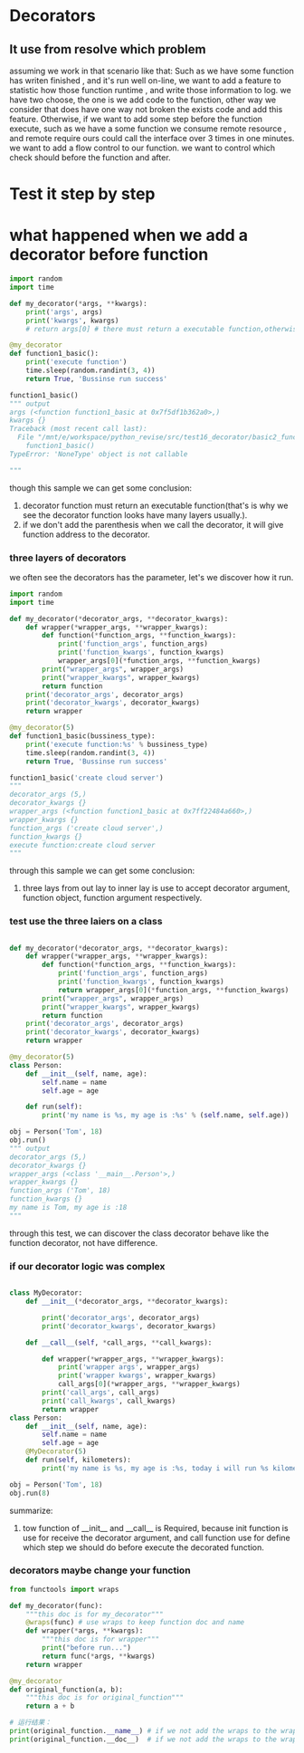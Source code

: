 # Decorators
## It use from resolve which problem
assuming we work in that scenario like that:
Such as we have some function has writen finished , and it's run well on-line, we want to add a feature to statistic how those function runtime , and write those information to log. we have two choose, the one is we add code to the function, other way we consider that does have one way not broken the exists code and add this feature.
Otherwise, if we want to add some step before the function execute, such as we have a some function we consume remote resource , and remote require ours could call the interface over 3 times in one minutes. we want to add a flow control to our function. we want to control which check should before the function and after.

# Test it step by step

# what happened when we add a decorator before function

```python
import random
import time

def my_decorator(*args, **kwargs):
    print('args', args)
    print('kwargs', kwargs)
    # return args[0] # there must return a executable function,otherwise this error occur error.

@my_decorator
def function1_basic():
    print('execute function')
    time.sleep(random.randint(3, 4))
    return True, 'Bussinse run success'

function1_basic()
""" output
args (<function function1_basic at 0x7f5df1b362a0>,)
kwargs {}
Traceback (most recent call last):
  File "/mnt/e/workspace/python_revise/src/test16_decorator/basic2_func.py", line 15, in <module>
    function1_basic()
TypeError: 'NoneType' object is not callable

"""
```
though this sample we can get some conclusion:
1. decorator function must return an executable function(that's is why we see the decorator function looks have many layers usually.).
2. if we don't add the parenthesis when we call the decorator, it will give function address to the decorator.

### three layers of decorators
we often see the decorators has the parameter, let's we discover how it run.

```python
import random
import time

def my_decorator(*decorator_args, **decorator_kwargs):
    def wrapper(*wrapper_args, **wrapper_kwargs):
        def function(*function_args, **function_kwargs):
            print('function_args', function_args)
            print('function_kwargs', function_kwargs)
            wrapper_args[0](*function_args, **function_kwargs)
        print("wrapper_args", wrapper_args)
        print("wrapper_kwargs", wrapper_kwargs)
        return function
    print('decorator_args', decorator_args)
    print('decorator_kwargs', decorator_kwargs)
    return wrapper

@my_decorator(5)
def function1_basic(bussiness_type):
    print('execute function:%s' % bussiness_type)
    time.sleep(random.randint(3, 4))
    return True, 'Bussinse run success'

function1_basic('create cloud server')
"""
decorator_args (5,)
decorator_kwargs {}
wrapper_args (<function function1_basic at 0x7ff22484a660>,)
wrapper_kwargs {}
function_args ('create cloud server',)
function_kwargs {}
execute function:create cloud server
"""
```
through this sample we can get some conclusion:
1. three lays from out lay to inner lay is use to accept decorator argument, function object, function argument respectively.

### test use the three laiers on a class
```python

def my_decorator(*decorator_args, **decorator_kwargs):
    def wrapper(*wrapper_args, **wrapper_kwargs):
        def function(*function_args, **function_kwargs):
            print('function_args', function_args)
            print('function_kwargs', function_kwargs)
            return wrapper_args[0](*function_args, **function_kwargs)
        print("wrapper_args", wrapper_args)
        print("wrapper_kwargs", wrapper_kwargs)
        return function
    print('decorator_args', decorator_args)
    print('decorator_kwargs', decorator_kwargs)
    return wrapper

@my_decorator(5)
class Person:
    def __init__(self, name, age):
        self.name = name
        self.age = age

    def run(self):
        print('my name is %s, my age is :%s' % (self.name, self.age))

obj = Person('Tom', 18)
obj.run()
""" output
decorator_args (5,)
decorator_kwargs {}
wrapper_args (<class '__main__.Person'>,)
wrapper_kwargs {}
function_args ('Tom', 18)
function_kwargs {}
my name is Tom, my age is :18
"""
```
through this test, we can discover the class decorator behave like the function decorator, not have difference.

### if our decorator logic was complex
```python

class MyDecorator:
    def __init__(*decorator_args, **decorator_kwargs):

        print('decorator_args', decorator_args)
        print('decorator_kwargs', decorator_kwargs)

    def __call__(self, *call_args, **call_kwargs):

        def wrapper(*wrapper_args, **wrapper_kwargs):
            print('wrapper args', wrapper_args)
            print('wrapper kwargs', wrapper_kwargs)
            call_args[0](*wrapper_args, **wrapper_kwargs)
        print('call_args', call_args)
        print('call_kwargs', call_kwargs)
        return wrapper
class Person:
    def __init__(self, name, age):
        self.name = name
        self.age = age
    @MyDecorator(5)
    def run(self, kilometers):
        print('my name is %s, my age is :%s, today i will run %s kilometers' % (self.name, self.age, kilometers))

obj = Person('Tom', 18)
obj.run(8)

```
summarize:
1. tow function of \_\_init\_\_ and \_\_call\_\_ is Required, because init function is use for receive the decorator argument, and call function use for define which step we should do before execute the decorated function.

### decorators maybe change your function

```python
from functools import wraps

def my_decorator(func):
    """this doc is for my_decorator"""
    @wraps(func) # use wraps to keep function doc and name
    def wrapper(*args, **kwargs):
        """this doc is for wrapper"""
        print("before run...")
        return func(*args, **kwargs)
    return wrapper

@my_decorator
def original_function(a, b):
    """this doc is for original_function"""
    return a + b

# 运行结果：
print(original_function.__name__) # if we not add the wraps to the wrapper, the output will be wrapper
print(original_function.__doc__)  # if we not add the wraps to the wrapper, the output will be this doc is for wrapper
```